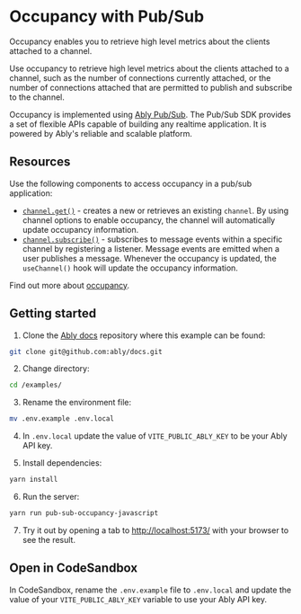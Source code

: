 # Occupancy with Pub/Sub

Occupancy enables you to retrieve high level metrics about the clients attached to a channel.

Use occupancy to retrieve high level metrics about the clients attached to a channel, such as the number of connections currently attached, or the number of connections attached that are permitted to publish and subscribe to the channel.

Occupancy is implemented using [Ably Pub/Sub](https://ably.com/docs/products/channels). The Pub/Sub SDK provides a set of flexible APIs capable of building any realtime application. It is powered by Ably's reliable and scalable platform.

## Resources

Use the following components to access occupancy in a pub/sub application:

* [`channel.get()`](https://ably.com/docs/channels#create) - creates a new or retrieves an existing `channel`. By using channel options to enable occupancy, the channel will automatically update occupancy information.
* [`channel.subscribe()`](https://ably.com/docs/channels#subscribe) - subscribes to message events within a specific channel by registering a listener. Message events are emitted when a user publishes a message. Whenever the occupancy is updated, the `useChannel()` hook will update the occupancy information.

Find out more about [occupancy](https://ably.com/docs/presence-occupancy/occupancy).

## Getting started

1. Clone the [Ably docs](https://github.com/ably/docs) repository where this example can be found:

```sh
git clone git@github.com:ably/docs.git
```

2. Change directory:

```sh
cd /examples/
```

3. Rename the environment file:

```sh
mv .env.example .env.local
```

4. In `.env.local` update the value of `VITE_PUBLIC_ABLY_KEY` to be your Ably API key.

5. Install dependencies:

```sh
yarn install
```

6. Run the server:

```sh
yarn run pub-sub-occupancy-javascript
```

7. Try it out by opening a tab to [http://localhost:5173/](http://localhost:5173/) with your browser to see the result.

## Open in CodeSandbox

In CodeSandbox, rename the `.env.example` file to `.env.local` and update the value of your `VITE_PUBLIC_ABLY_KEY` variable to use your Ably API key.
